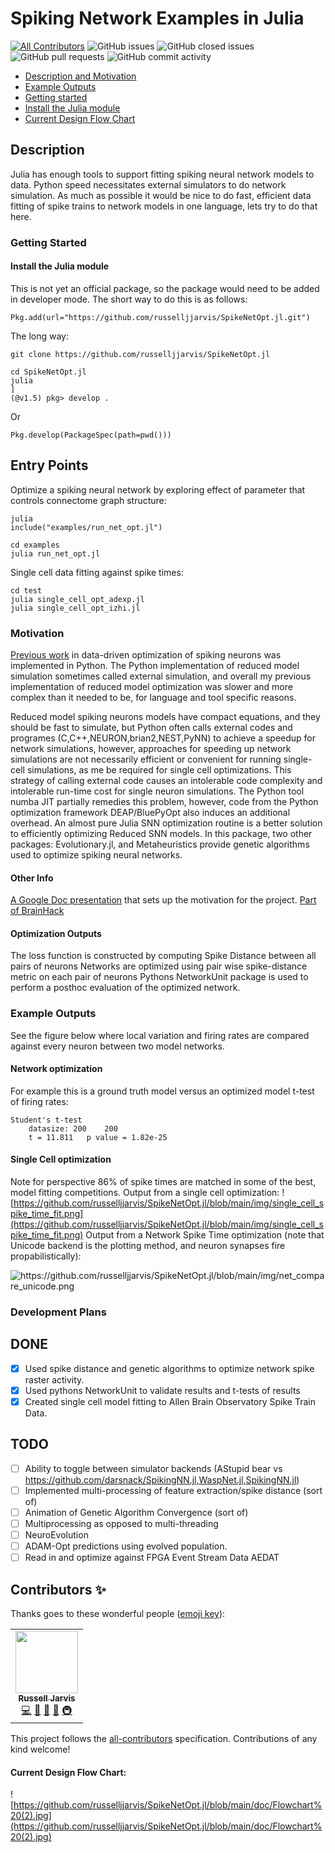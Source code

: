 # Spiking Network Examples in Julia
[![All Contributors](https://img.shields.io/badge/all_contributors-1-orange.svg?style=flat-square)](#contributors-)
![GitHub issues](https://img.shields.io/github/issues/russelljjarvis/SpikeNetOpt.jl.svg)
![GitHub closed issues](https://img.shields.io/github/issues-closed/russelljjarvis/SpikeNetOpt.jl.svg)
![GitHub pull requests](https://img.shields.io/github/issues-pr/russelljjarvis/SpikeNetOpt.jl.svg)
![GitHub commit activity](https://img.shields.io/github/commit-activity/m/russelljjarvis/SpikeNetOpt.jl.svg)

- [Description and Motivation](#Description)
- [Example Outputs](#Example-Outputs)
- [Getting started](#getting-started)
- [Install the Julia module](#Install-the-Julia-module)
- [Current Design Flow Chart](#Current-Design-Flow-Chart)


## Description
Julia has enough tools to support fitting spiking neural network models to data. Python speed necessitates external simulators to do network simulation. As much as possible it would be nice to do fast, efficient data fitting of spike trains to network models in one language, lets try to do that here.

### Getting Started
#### Install the Julia module
This is not yet an official package, so the package would need to be added in developer mode. The short way to do this is as follows:
```
Pkg.add(url="https://github.com/russelljjarvis/SpikeNetOpt.jl.git")
```

The long way:
```
git clone https://github.com/russelljjarvis/SpikeNetOpt.jl
```

```
cd SpikeNetOpt.jl
julia
]
(@v1.5) pkg> develop .
```
Or
```
Pkg.develop(PackageSpec(path=pwd()))

```
## Entry Points

Optimize a spiking neural network by exploring effect of parameter that controls connectome graph structure:
```
julia
include("examples/run_net_opt.jl")

```
```
cd examples
julia run_net_opt.jl
```

Single cell data fitting against spike times:
```
cd test
julia single_cell_opt_adexp.jl
julia single_cell_opt_izhi.jl
```


### Motivation
[Previous work](https://github.com/russelljjarvis/BluePyOpt/blob/neuronunit_reduced_cells/examples/neuronunit/OptimizationMulitSpikingIzhikevichModel.ipynb) in data-driven optimization of spiking neurons was implemented in Python. The Python implementation of reduced model simulation sometimes called external simulation, and overall my previous implementation of reduced model optimization was slower and more complex than it needed to be, for language and tool specific reasons.

Reduced model spiking neurons models have compact equations, and they should be fast to simulate, but Python often calls external codes and programes (C,C++,NEURON,brian2,NEST,PyNN) to achieve a speedup for network simulations, however, approaches for speeding up network simulations are not necessarily efficient or convenient for running single-cell simulations, as me be required for single cell optimizations.  This strategy of calling external code causes an intolerable code complexity and intolerable run-time cost for single neuron simulations. The Python tool numba JIT partially remedies this problem, however, code from the Python optimization framework DEAP/BluePyOpt also induces an additional overhead. An almost pure Julia SNN optimization routine is a better solution to efficiently optimizing Reduced SNN models. In this package, two other packages: Evolutionary.jl, and Metaheuristics provide genetic algorithms used to optimize spiking neural networks.

#### Other Info
[A Google Doc presentation](https://docs.google.com/presentation/d/1bWA5LhgAD8D4MGPQxf5P6jtb0spVEGeJKyXCHnh-aq0/edit?usp=sharing) that sets up the motivation for the project.
[Part of BrainHack](https://brainhack.org/global2021/project/project_98/)

#### Optimization Outputs
The loss function is constructed by computing Spike Distance between all pairs of neurons
Networks are optimized using pair wise spike-distance metric on each pair of neurons
Pythons NetworkUnit package is used to perform a posthoc evaluation of the optimized network.


### Example Outputs
See the figure below where local variation and firing rates are compared against every neuron between two model networks.

#### Network optimization
For example this is a ground truth model versus an optimized model t-test of firing rates:
```
Student's t-test
	datasize: 200 	 200
	t = 11.811 	 p value = 1.82e-25
```
#### Single Cell optimization
Note for perspective 86% of spike times are matched in some of the best, model fitting competitions.
Output from a single cell optimization:
![https://github.com/russelljjarvis/SpikeNetOpt.jl/blob/main/img/single_cell_spike_time_fit.png](https://github.com/russelljjarvis/SpikeNetOpt.jl/blob/main/img/single_cell_spike_time_fit.png)
Output from a Network Spike Time optimization (note that Unicode backend is the plotting method, and neuron synapses fire propabilistically):

![https://github.com/russelljjarvis/SpikeNetOpt.jl/blob/main/img/net_compare_unicode.png
](https://github.com/russelljjarvis/SpikeNetOpt.jl/blob/main/img/net_compare_unicode.png
)

### Development Plans
## DONE

- [x] Used spike distance and genetic algorithms to optimize network spike raster activity.
- [x] Used pythons NetworkUnit to validate results and t-tests of results
- [x] Created single cell model fitting to Allen Brain Observatory Spike Train Data.
## TODO
- [ ] Ability to toggle between simulator backends (AStupid bear vs https://github.com/darsnack/SpikingNN.jl,WaspNet.jl,SpikingNN.jl)
- [ ] Implemented multi-processing of feature extraction/spike distance (sort of)
- [ ] Animation of Genetic Algorithm Convergence (sort of)
- [ ] Multiprocessing as opposed to multi-threading
- [ ] NeuroEvolution
- [ ] ADAM-Opt predictions using evolved population.
- [ ] Read in and optimize against FPGA Event Stream Data AEDAT
## Contributors ✨

Thanks goes to these wonderful people ([emoji key](https://allcontributors.org/docs/en/emoji-key)):

<!-- ALL-CONTRIBUTORS-LIST:START - Do not remove or modify this section -->
<!-- prettier-ignore-start -->
<!-- markdownlint-disable -->
<table>
  <tr>
    <td align="center"><a href="https://russelljjarvis.github.io/home/"><img src="https://avatars.githubusercontent.com/u/7786645?v=4?s=100" width="100px;" alt=""/><br /><sub><b>Russell Jarvis</b></sub></a><br /><a href="https://github.com/russelljjarvis/SpikeNetOpt.jl/commits?author=russelljjarvis" title="Code">💻</a> <a href="https://github.com/russelljjarvis/SpikeNetOpt.jl/commits?author=russelljjarvis" title="Documentation">📖</a> <a href="#ideas-russelljjarvis" title="Ideas, Planning, & Feedback">🤔</a> <a href="#design-russelljjarvis" title="Design">🎨</a> <a href="#infra-russelljjarvis" title="Infrastructure (Hosting, Build-Tools, etc)">🚇</a></td>
  </tr>
</table>

<!-- markdownlint-restore -->
<!-- prettier-ignore-end -->

<!-- ALL-CONTRIBUTORS-LIST:END -->

This project follows the [all-contributors](https://github.com/all-contributors/all-contributors) specification. Contributions of any kind welcome!

#### Current Design Flow Chart:
![https://github.com/russelljjarvis/SpikeNetOpt.jl/blob/main/doc/Flowchart%20(2).jpg](https://github.com/russelljjarvis/SpikeNetOpt.jl/blob/main/doc/Flowchart%20(2).jpg)
